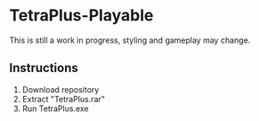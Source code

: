 # TetraPlus-Playable

This is still a work in progress, styling and gameplay may change.



## Instructions
1. Download repository
3. Extract "TetraPlus.rar"
2. Run TetraPlus.exe
